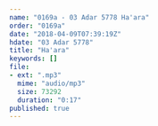 ```yaml
---
name: "0169a - 03 Adar 5778 Ha'ara"
order: "0169a"
date: "2018-04-09T07:39:19Z"
hdate: "03 Adar 5778"
title: "Ha'ara"
keywords: []
file:
- ext: ".mp3"
  mime: "audio/mp3"
  size: 73292
  duration: "0:17"
published: true
---
```


